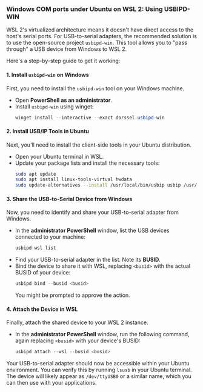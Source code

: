 ### Windows COM ports under Ubuntu on WSL 2: Using USBIPD-WIN

WSL 2's virtualized architecture means it doesn't have direct access to the host's serial ports. For USB-to-serial adapters, the recommended solution is to use the open-source project `usbipd-win`. This tool allows you to "pass through" a USB device from Windows to WSL 2.

Here's a step-by-step guide to get it working:

#### 1\. Install `usbipd-win` on Windows

First, you need to install the `usbipd-win` tool on your Windows machine.

  * Open **PowerShell as an administrator**.
  * Install `usbipd-win` using winget:
    ```powershell
    winget install --interactive --exact dorssel.usbipd-win
    ```

#### 2\. Install USB/IP Tools in Ubuntu

Next, you'll need to install the client-side tools in your Ubuntu distribution.

  * Open your Ubuntu terminal in WSL.
  * Update your package lists and install the necessary tools:
    ```bash
    sudo apt update
    sudo apt install linux-tools-virtual hwdata
    sudo update-alternatives --install /usr/local/bin/usbip usbip /usr/lib/linux-tools/*-generic/usbip 20
    ```

#### 3\. Share the USB-to-Serial Device from Windows

Now, you need to identify and share your USB-to-serial adapter from Windows.

  * In the **administrator PowerShell** window, list the USB devices connected to your machine:
    ```powershell
    usbipd wsl list
    ```
  * Find your USB-to-serial adapter in the list. Note its **BUSID**.
  * Bind the device to share it with WSL, replacing `<busid>` with the actual BUSID of your device:
    ```powershell
    usbipd bind --busid <busid>
    ```
    You might be prompted to approve the action.

#### 4\. Attach the Device in WSL

Finally, attach the shared device to your WSL 2 instance.

  * In the **administrator PowerShell** window, run the following command, again replacing `<busid>` with your device's BUSID:
    ```powershell
    usbipd attach --wsl --busid <busid>
    ```

Your USB-to-serial adapter should now be accessible within your Ubuntu environment. You can verify this by running `lsusb` in your Ubuntu terminal. The device will likely appear as `/dev/ttyUSB0` or a similar name, which you can then use with your applications.